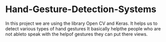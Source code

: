 # Hand-Gesture-Detection-Systems
In this project we are using the library Open CV and Keras.  It helps us to detect various types of hand gestures
It basically helpthe people who are not ableto speak with the helpof gestures they can put there views.
